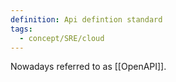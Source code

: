 ```yaml
---
definition: Api defintion standard
tags:
  - concept/SRE/cloud
---
```

Nowadays referred to as [[OpenAPI]].